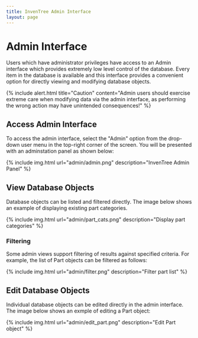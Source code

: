```yaml
---
title: InvenTree Admin Interface
layout: page
---
```


# Admin Interface

Users which have administrator privileges have access to an Admin interface which provides extremely low level control of the database. Every item in the database is available and this interface provides a convenient option for directly viewing and modifying database objects.

{% include alert.html title="Caution" content="Admin users should exercise extreme care when modifying data via the admin interface, as performing the wrong action may have unintended consequences!" %}

## Access Admin Interface

To access the admin interface, select the "Admin" option from the drop-down user menu in the top-right corner of the screen. You will be presented with an adminstation panel as shown below:

{% include img.html url="admin/admin.png" description="InvenTree Admin Panel" %}

## View Database Objects

Database objects can be listed and filtered directly. The image below shows an example of displaying existing part categories.

{% include img.html url="admin/part_cats.png" description="Display part categories" %}

### Filtering

Some admin views support filtering of results against specified criteria. For example, the list of Part objects can be filtered as follows:

{% include img.html url="admin/filter.png" description="Filter part list" %}

## Edit Database Objects

Individual database objects can be edited directly in the admin interface. The image below shows an exmple of editing a Part object:

{% include img.html url="admin/edit_part.png" description="Edit Part object" %}